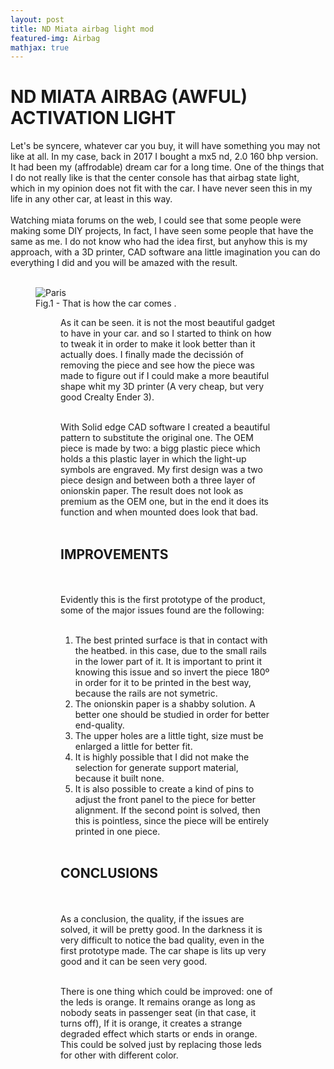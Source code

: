 ```yaml
---
layout: post
title: ND Miata airbag light mod
featured-img: Airbag
mathjax: true
---
```


# ND MIATA AIRBAG (AWFUL) ACTIVATION LIGHT

Let's be syncere, whatever car you buy, it will have something you may not like at all. In my case, back in 2017 I bought a mx5 nd, 2.0 160 bhp version. It had been my (affrodable) dream car for a long time. One of the things that I do not really like is that the center console has that airbag state light, which in my opinion does not fit with the car. I have never seen this in my life in any other car, at least in this way. 
<br/><br/>
Watching miata forums on the web, I could see that some people were making some DIY projects, In fact, I have seen some people that have the same as me. I do not know who had the idea first, but anyhow this is my approach, with a 3D printer, CAD software ana little imagination you can do everything I did and you will be amazed with the result.
<br/><br/>
<figure>
    <img src="https://images0.autocasion.com/unsafe/700x/unoauto/09/2245/9ffa1167c661ae018ea1eb78cdab1dff4cf114d3.jpeg" alt="Paris" class="center">
    <figcaption>Fig.1 - That is how the car comes .</figcaption>
<figure>

As it can be seen. it is not the most beautiful gadget to have in your car. and so I started to think on how to tweak it in order to make it look better than it actually does. I finally made the decissión of removing the piece and see how the piece was made to figure out if I could make a more beautiful shape whit my 3D printer (A very cheap, but very good Crealty Ender 3).
<br/><br/>
<!--Picture of the actual piece-->

With Solid edge CAD software I created a beautiful pattern to substitute the original one. The OEM piece is made by two: a bigg plastic piece which holds a this plastic layer in which the light-up symbols are engraved. My first design was a two piece design and between both a three layer of onionskin paper. The result does not look as premium as the OEM one, but in the end it does its function and when mounted does look that bad. 
<br/><br/>
<!--Picture of the designed product-->
<!--Picture of the designed product mounted on the whole system-->

## IMPROVEMENTS
<br/><br/>
Evidently this is the first prototype of the product, some of the major issues found are the following:
<br/><br/>
1. The best printed surface is that in contact with the heatbed. in this case, due to the small rails in the lower part of it. It is important to print it knowing this issue and so invert the piece 180º in order for it to be printed in the best way, because the rails are not symetric.
2. The onionskin paper is a shabby solution. A better one should be studied in order for better end-quality.
3. The upper holes are a little tight, size must be enlarged a little for better fit.
4. It is highly possible that I did not make the selection for generate support material, because it built none.
5. It is also possible to create a kind of pins to adjust the front panel to the piece for better alignment. If the second point is solved, then this is pointless, since the piece will be entirely printed in one piece.
<br/><br/>

## CONCLUSIONS
<br/><br/>
As a conclusion, the quality, if the issues are solved, it will be pretty good. In the darkness it is very difficult to notice the bad quality, even in the first prototype made. The car shape is lits up very good and it can be seen very good.
<br/><br/>
<!--Pictures of the designed product mounted on the car and lighten up-->

There is one thing which could be improved: one of the leds is orange. It remains orange as long as nobody seats in passenger seat (in that case, it turns off), If it is orange, it creates a strange degraded effect which starts or ends in orange. This could be solved just by replacing those leds for other with different color.

